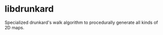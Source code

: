 libdrunkard
===========

Specialized drunkard's walk algorithm to procedurally generate all kinds of 2D maps.
